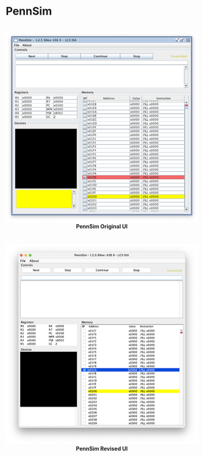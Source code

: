 # PennSim


<h4 align="center">
  <br>
    <a href=""><img src="src/res/PennSimOriginal.png" alt="PennSim Original Sreenshot"></a>
  <br>
    PennSim Original UI
  <br>
</h4>



<h4 align="center">
  <br>
    <a href=""><img src="src/res/PennSimRevised.png" alt="PennSim Revised Screenshot"></a>
  <br>
    PennSim Revised UI
  <br>
</h4>
